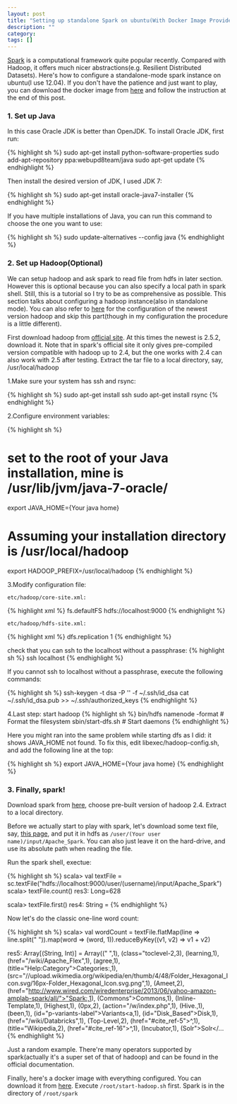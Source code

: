 ```yaml
---
layout: post
title: "Setting up standalone Spark on ubuntu(With Docker Image Provided)"
description: ""
category: 
tags: []
---
```


[Spark](https://spark.apache.org/) is a computational framework quite popular recently. Compared with Hadoop, it offers much nicer abstractions(e.g. Resilient Distributed Datasets). Here's how to configure a standalone-mode spark instance on ubuntu(I use 12.04). If you don't have the patience and just want to play, you can download the docker image from [here](https://registry.hub.docker.com/u/firstprayer/big-data-related/) and follow the instruction at the end of this post.

### 1. Set up Java
In this case Oracle JDK is better than OpenJDK. To install Oracle JDK, first run:
	
{% highlight sh %}
sudo apt-get install python-software-properties
sudo add-apt-repository ppa:webupd8team/java
sudo apt-get update
{% endhighlight %}

Then install the desired version of JDK, I used JDK 7:

{% highlight sh %}
	sudo apt-get install oracle-java7-installer
{% endhighlight %}

If you have multiple installations of Java, you can run this command to choose the one you want to use:

{% highlight sh %}
	sudo update-alternatives --config java
{% endhighlight %}

### 2. Set up Hadoop(Optional)

We can setup hadoop and ask spark to read file from hdfs in later section. However this is optional because you can also specify a local path in spark shell. Still, this is a tutorial so I try to be as comprehensive as possible. This section talks about configuring a hadoop instance(also in standalone mode). You can also refer to [here](http://hadoop.apache.org/docs/current/hadoop-project-dist/hadoop-common/SingleCluster.html) for the configuration of the newest version hadoop and skip this part(though in my configuration the procedure is a little different).

First download hadoop from [official site](http://hadoop.apache.org/releases.html). At this times the newest is 2.5.2, download it. Note that in spark's official site it only gives pre-compiled version compatible with hadoop up to 2.4, but the one works with 2.4 can also work with 2.5 after testing. Extract the tar file to a local directory, say, /usr/local/hadoop

1.Make sure your system has ssh and rsync:

{% highlight sh %}
sudo apt-get install ssh
sudo apt-get install rsync
{% endhighlight %}

2.Configure environment variables:
		
{% highlight sh %}
# set to the root of your Java installation, mine is /usr/lib/jvm/java-7-oracle/
export JAVA_HOME={Your java home} 
# Assuming your installation directory is /usr/local/hadoop
export HADOOP_PREFIX=/usr/local/hadoop 
{% endhighlight %}

3.Modify configuration file:

	etc/hadoop/core-site.xml:

{% highlight xml %}
<configuration>
	<property>
		<name>fs.defaultFS</name>
		<value>hdfs://localhost:9000</value>
	</property>
</configuration>
{% endhighlight %}
		
	etc/hadoop/hdfs-site.xml:

{% highlight xml %}
<configuration>
	<property>
		<name>dfs.replication</name>
		<value>1</value>
	</property>
</configuration>
{% endhighlight %}

check that you can ssh to the localhost without a passphrase: 
{% highlight sh %}
ssh localhost
{% endhighlight %}

If you cannot ssh to localhost without a passphrase, execute the following commands:

{% highlight sh %}
ssh-keygen -t dsa -P '' -f ~/.ssh/id_dsa
cat ~/.ssh/id_dsa.pub >> ~/.ssh/authorized_keys
{% endhighlight %}

4.Last step: start hadoop
{% highlight sh %}
bin/hdfs namenode -format   # Format the filesystem
sbin/start-dfs.sh           # Start daemons
{% endhighlight %}

Here you might ran into the same problem while starting dfs as I did: it shows JAVA_HOME not found. To fix this, edit libexec/hadoop-config.sh, and add the following line at the top:

{% highlight sh %}
export JAVA_HOME={Your java home}
{% endhighlight %}


### 3. Finally, spark!

Download spark from [here](http://spark.apache.org/downloads.html), choose pre-built version of hadoop 2.4. Extract to a local directory.

Before we actually start to play with spark, let's download some text file, say, [this page](http://en.wikipedia.org/wiki/Apache_Spark), and put it in hdfs as <code>/user/(Your user name)/input/Apache_Spark</code>. You can also just leave it on the hard-drive, and use its absolute path when reading the file.

Run the spark shell, exectue:

{% highlight sh %}
scala> val textFile = sc.textFile("hdfs://localhost:9000/user/(username)/input/Apache_Spark")
scala> textFile.count()
res3: Long=628

scala> textFile.first()
res4: String = <!DOCTYPE html>
{% endhighlight %}

Now let's do the classic one-line word count: 

{% highlight sh %}
scala> val wordCount = textFile.flatMap(line => line.split(" ")).map(word => (word, 1)).reduceByKey((v1, v2) => v1 + v2)

res5: Array[(String, Int)] = Array(("                       </h3>",1), (class="toclevel-2,3), (learning</a>,1), (href="/wiki/Apache_Flex",1), (agree,1), (title="Help:Category">Categories</a>:,1), (src="//upload.wikimedia.org/wikipedia/en/thumb/4/48/Folder_Hexagonal_Icon.svg/16px-Folder_Hexagonal_Icon.svg.png",1), (Ameet,2), (href="http://www.wired.com/wiredenterprise/2013/06/yahoo-amazon-amplab-spark/all/">"Spark:,1), (Commons">Commons,1), (Inline-Template,1), (Highest,1), (0px,2), (action="/w/index.php",1), (Hive</a>.</li>,1), (been,1), (id="p-variants-label"><span>Variants</span><a,1), (id="Disk_Based">Disk,1), (href="/wiki/Databricks",1), (Top-Level,2), (href="#cite_ref-5">^</a></b></span>,1), (title="Wikipedia,2), (href="#cite_ref-16">^</a></b></span>,1), (Incubator</a></span></li>,1), (Solr">Solr</...
{% endhighlight %}

Just a random example. There're many operators supported by spark(actually it's a super set of that of hadoop) and can be found in the official documentation.

Finally, here's a docker image with everything configured. You can download it from [here](https://registry.hub.docker.com/u/firstprayer/big-data-related/). Execute <code>/root/start-hadoop.sh</code> first. Spark is in the directory of <code>/root/spark</code>


